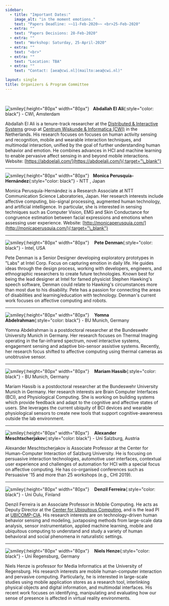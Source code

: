 ```yaml
---
sidebar:
  - title: "Important Dates:"
    image_alt: "in the moment emotions."
    text: "Papers Deadline: ~~11-Feb-2020~~ <br>25-Feb-2020"
  - extra: ""
    text: "Papers Decisions: 28-Feb-2020"
  - extra: ""
    text: "Workshop: Saturday, 25-April-2020"
  - extra: ""
    text: "<br>"
  - extra: ""
    text: "Location: TBA"
  - extra: ""
    text: "Contact: [aea@cwi.nl](mailto:aea@cwi.nl)"

layout: single
title: Organizers & Program Committee
---
```


<!-- <img src="offis_photo_el_ali.jpg" width="200"> -->
<br>

![smiley](./assets/imgs/abdallah.jpg){:height="80px" width="80px"} &nbsp; **Abdallah El Ali**{:style="color: black"} - CWI, Amsterdam

Abdallah El Ali is a tenure-track researcher at the [Distributed & Interactive Systems](https://www.dis.cwi.nl/) group at [Centrum Wiskunde & Informatica (CWI)](https://www.cwi.nl/) in the Netherlands. His research focuses on focuses on human activity sensing and recognition, mobile and wearable interaction techniques, and multimodal interaction, unified by the goal of further understanding human behavior and emotion. He combines advances in HCI and machine learning to enable pervasive affect sensing in and beyond mobile interactions. Website: [https://abdoelali.com/](https://abdoelali.com/){:target="\_blank"}

---

![smiley](./assets/imgs/mon.jpg){:height="80px" width="80px"} &nbsp; **Monica Perusquía-Hernández**{:style="color: black"} - NTT , Japan

Monica Perusquía-Hernández is a Research Associate at NTT Communication Science Laboratories, Japan. Her research interests include affective computing, bio-signal processing, augmented human technology, and artificial intelligence. In particular, she is interested in sensing techniques such as Computer Vision, EMG and Skin Conductance for congruence estimation between facial expressions and emotions when assessing user experience. Website: [http://monicaperusquia.com/](http://monicaperusquia.com/){:target="\_blank"}

---

![smiley](./assets/imgs/pete.jpg){:height="80px" width="80px"} &nbsp;&nbsp; **Pete Denman**{:style="color: black"} - Intel, USA

Pete Denman is a Senior Designer developing exploratory prototypes in "Labs" at Intel Corp. Focus on capturing emotion in daily life. He guides ideas through the design process, working with developers, engineers, and ethnographic researchers to create future technologies. Known best for being the lead designer at Intel for famed physicist Stephen Hawking's speech software, Denman could relate to Hawking's circumstances more than most due to his disability. Pete has a passion for connecting the areas of disabilities and learning/education with technology. Denman's current work focuses on affective computing and robots.

---

![smiley](./assets/imgs/yomna.jpeg){:height="80px" width="80px"} &nbsp;&nbsp; **Yomna Abdelrahman**{:style="color: black"} - BU Munich, Germany

Yomna Abdelrahman is a postdoctoral researcher at the Bundeswehr University Munich in Germany. Her research focuses on Thermal Imaging operating in the far-infrared spectrum, novel interactive systems, engagement sensing and adaptive bio-sensor assistive systems. Recently, her research focus shifted to affective computing using thermal cameras as unobtrusive sensor.

---

![smiley](./assets/imgs/mariam.png){:height="80px" width="80px"} &nbsp;&nbsp; **Mariam Hassib**{:style="color: black"} - BU Munich, Germany

Mariam Hassib is a postdoctoral researcher at the Bundeswehr University Munich in Germany. Her research interests are Brain Computer Interfaces (BCI), and Physiological Computing. She is working on building systems which provide feedback and adapt to the cognitive and affective states of users. She leverages the current ubiquity of BCI devices and wearable physiological sensors to create new tools that support cognitive-awareness outside the lab environment.

---

![smiley](./assets/imgs/alexander.jpeg){:height="80px" width="80px"} &nbsp;&nbsp; **Alexander Meschtscherjakov**{:style="color: black"} - Uni Salzburg, Austria

Alexander Meschtscherjakov is Associate Professor at the Center for Human-Computer Interaction of Salzburg University. He is focusing on persuasive interaction technologies, automotive user interfaces, contextual user experience and challenges of automation for HCI with a special focus on affective computing. He has co-organised conferences such as Persuasive '15 and more than 25 workshops (e.g., CHI 2019).

---

![smiley](./assets/imgs/denzil.jpeg){:height="80px" width="80px"} &nbsp;&nbsp; **Denzil Ferreira**{:style="color: black"} - Uni Oulu, Finland

Denzil Ferreira is an Associate Professor in Mobile Computing. He acts as Deputy Director at the [Center for Ubiquitous Computing](http://ubicomp.oulu.fi), and is the lead PI at [UBICOMP-CIA]( https://www.ubicomp-cia.com). His research interests are on technology-driven human behavior sensing and modeling, juxtaposing methods from large-scale data analysis, sensor instrumentation, applied machine learning, mobile and ubiquitous computing to understand and study a variety of human behavioral and social phenomena in naturalistic settings.

---

![smiley](./assets/imgs/niels.jpeg){:height="80px" width="80px"} &nbsp;&nbsp; **Niels Henze**{:style="color: black"} - Uni Regensburg, Germany

Niels Henze is professor for Media Informatics at the University of Regensburg. His research interests are mobile human-computer interaction and pervasive computing. Particularly, he is interested in large-scale studies using mobile application stores as a research tool, interlinking physical objects and digital information, and multimodal interfaces. His recent work focuses on identifying, manipulating and evaluating how our sense of presence is affected in virtual reality environments.
